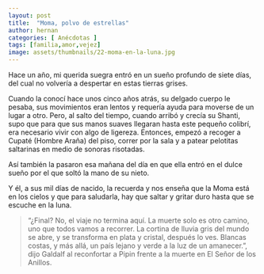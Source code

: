 ```yaml
---
layout: post
title:  "Moma, polvo de estrellas"
author: hernan
categories: [ Anécdotas ]
tags: [familia,amor,vejez]
image: assets/thumbnails/22-moma-en-la-luna.jpg
---
```


Hace un año, mi querida suegra entró en un sueño profundo de siete días, del cual no volvería a despertar en estas tierras grises.

Cuando la conocí hace unos cinco años atrás, su delgado cuerpo le pesaba, sus movimientos eran lentos y requería ayuda para moverse de un lugar a otro. Pero, al salto del tiempo, cuando arribó y crecía su Shanti, supo que para que sus manos suaves llegaran hasta este pequeño colibrí, era necesario vivir con algo de ligereza. Entonces, empezó a recoger a Cupaté (Hombre Araña) del piso, correr por la sala y a patear pelotitas saltarinas en medio de sonoras risotadas.

Así también la pasaron esa mañana del día en que ella entró en el dulce sueño por el que soltó la mano de su nieto.

Y él, a sus mil días de nacido, la recuerda y nos enseña que la Moma está en los cielos y que para saludarla, hay que saltar y gritar duro hasta que se escuche en la luna.

> “¿Final? No, el viaje no termina aquí. La muerte solo es otro camino, uno que todos vamos a recorrer. La cortina de lluvia gris del mundo se abre, y se transforma en plata y cristal, después lo ves. Blancas costas, y más allá, un país lejano y verde a la luz de un amanecer.”, dijo Galdalf al reconfortar a Pipin frente a la muerte en El Señor de los Anillos.
